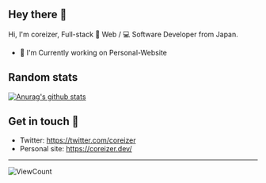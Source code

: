 
<!-- 挨拶 -->
## Hey there 👋

Hi, I'm coreizer, Full-stack 📄 Web / 💻 Software Developer from Japan.

* 📄 I'm Currently working on Personal-Website


## Random stats
[![Anurag's github stats](https://github-readme-stats.vercel.app/api?username=coreizer)](https://github.com/anuraghazra/github-readme-stats)


## Get in touch 💬
* Twitter: https://twitter.com/coreizer
* Personal site: https://coreizer.dev/

---

![ViewCount](https://views.whatilearened.today/views/github/coreizer/views.svg?cache=remove)

